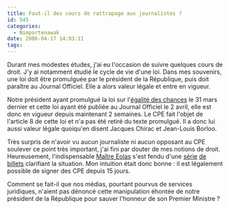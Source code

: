 ```yaml
---
title: Faut-il des cours de rattrapage aux journalistes ?
id: 545
categories:
  - Nimportenawak
date: 2006-04-17 14:03:11
tags:
---
```


Durant mes modestes études, j'ai eu l'occasion de suivre quelques cours de droit. J'y ai notamment étudié le cycle de vie d'une loi. Dans mes souvenirs, une loi doit être promulguée par le président de la République, puis doit paraître au Journal Officiel. Elle a alors valeur légale et entre en vigueur.

Notre président ayant promulgué la loi sur l'[égalité des chances](http://www.legifrance.gouv.fr/WAspad/UnTexteDeJorf?numjo=SOCX0500298L) le 31 mars dernier et cette loi ayant été publiée au Journal Officiel le 2 avril, elle est donc en vigueur depuis maintenant 2 semaines. Le CPE fait l'objet de l'article 8 de cette loi et n'a pas été retiré du texte promulgué. Il a donc lui aussi valeur légale quoiqu'en disent Jacques Chirac et Jean-Louis Borloo.

Très surpris de n'avoir vu aucun journaliste ni aucun opposant au CPE soulever ce point très important, j'ai fini par douter de mes notions de droit. Heureusement, l'indispensable [Maître Eolas](http://maitre.eolas.free.fr/) s'est fendu d'une [série](http://maitre.eolas.free.fr/journal/index.php?2006/04/02/317-le-cpe-au-jo) [de](http://maitre.eolas.free.fr/journal/index.php?2006/04/10/324-in-memoriam-cpe) [billets](http://maitre.eolas.free.fr/journal/index.php?2006/04/10/325-la-nemesis-du-cpe) clarifiant la situation. Mon intuition était donc bonne&nbsp;: il est légalement possible de signer des CPE depuis 15 jours.

Comment se fait-il que nos médias, pourtant pourvus de services juridiques, n'aient pas dénoncé cette manipulation éhontée de notre président de la République pour sauver l'honneur de son Premier Ministre&nbsp;?